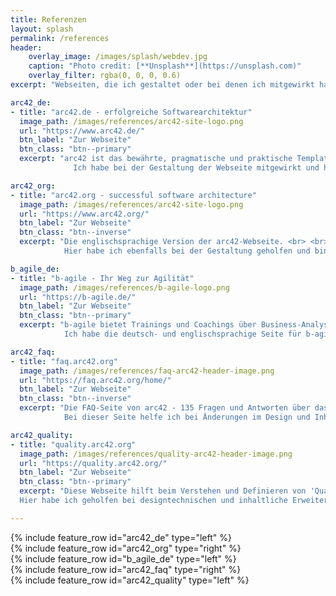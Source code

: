 ```yaml
---
title: Referenzen
layout: splash
permalink: /references
header:
    overlay_image: /images/splash/webdev.jpg
    caption: "Photo credit: [**Unsplash**](https://unsplash.com)"
    overlay_filter: rgba(0, 0, 0, 0.6)
excerpt: "Webseiten, die ich gestaltet oder bei denen ich mitgewirkt habe"

arc42_de:
- title: "arc42.de - erfolgreiche Softwarearchitektur"
  image_path: /images/references/arc42-site-logo.png
  url: "https://www.arc42.de/"
  btn_label: "Zur Webseite"
  btn_class: "btn--primary"
  excerpt: "arc42 ist das bewährte, pragmatische und praktische Template zur Dokumentation von Softwarearchitektur. <br> <br>
              Ich habe bei der Gestaltung der Webseite mitgewirkt und helfe bei der Instandhaltung."

arc42_org:
- title: "arc42.org - successful software architecture"
  image_path: /images/references/arc42-site-logo.png
  url: "https://www.arc42.org/"
  btn_label: "Zur Webseite"
  btn_class: "btn--inverse"
  excerpt: "Die englischsprachige Version der arc42-Webseite. <br> <br>
            Hier habe ich ebenfalls bei der Gestaltung geholfen und bin aktiv bei der Instandhaltung beteiligt."

b_agile_de:
- title: "b-agile - Ihr Weg zur Agilität"
  image_path: /images/references/b-agile-logo.png
  url: "https://b-agile.de/"
  btn_label: "Zur Webseite"
  btn_class: "btn--primary"
  excerpt: "b-agile bietet Trainings und Coachings über Business-Analyse & Requirements Engineering und System-/Software-Architekturen. <br> <br>
            Ich habe die deutsch- und englischsprachige Seite für b-agile entwickelt."

arc42_faq:
- title: "faq.arc42.org"
  image_path: /images/references/faq-arc42-header-image.png
  url: "https://faq.arc42.org/home/"
  btn_label: "Zur Webseite"
  btn_class: "btn--inverse"
  excerpt: "Die FAQ-Seite von arc42 - 135 Fragen und Antworten über das Architektur-Dokumentations-Template. <br> <br>
            Bei dieser Seite helfe ich bei Änderungen im Design und Inhalt."

arc42_quality:
- title: "quality.arc42.org"
  image_path: /images/references/quality-arc42-header-image.png
  url: "https://quality.arc42.org/"
  btn_label: "Zur Webseite"
  btn_class: "btn--primary"
  excerpt: "Diese Webseite hilft beim Verstehen und Definieren von 'Qualität' und Qualitätsanforderungen von Informatiksystemen. <br> <br>
  Hier habe ich geholfen bei designtechnischen und inhaltliche Erweiterungen."

---
```


<div class="references_bright">
{% include feature_row id="arc42_de" type="left" %}
</div>

<div class="references_dark">
{% include feature_row id="arc42_org" type="right" %}
</div>

<div class="references_bright">
{% include feature_row id="b_agile_de" type="left" %}
</div>

<div class="references_dark">
{% include feature_row id="arc42_faq" type="right" %}
</div>

<div class="references_bright">
{% include feature_row id="arc42_quality" type="left" %}
</div>

